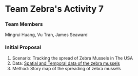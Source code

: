 # Team Zebra's Activity 7

### Team Members
Mingrui Huang, Vu Tran, James Seaward

### Initial Proposal
1. Scenario: 
Tracking the spread of Zebra Mussels in The USA 
2. Data: 
[Spatial and Temporal data of the zebra mussels](https://nas.er.usgs.gov/queries/collectioninfo.aspx?SpeciesID=5)
3. Method: 
Story map of the spreading of zebra mussels







